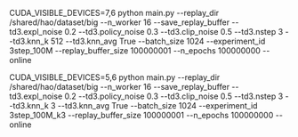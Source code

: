 CUDA_VISIBLE_DEVICES=7,6 python main.py --replay_dir /shared/hao/dataset/big --n_worker 16 --save_replay_buffer --td3.expl_noise 0.2 --td3.policy_noise 0.3 --td3.clip_noise 0.5 --td3.nstep 3 --td3.knn_k 512 --td3.knn_avg True --batch_size 1024 --experiment_id 3step_100M --replay_buffer_size 100000001 --n_epochs 100000000 --online

CUDA_VISIBLE_DEVICES=5,6 python main.py --replay_dir /shared/hao/dataset/big --n_worker 16 --save_replay_buffer --td3.expl_noise 0.2 --td3.policy_noise 0.3 --td3.clip_noise 0.5 --td3.nstep 3 --td3.knn_k 3 --td3.knn_avg True --batch_size 1024 --experiment_id 3step_100M_k3 --replay_buffer_size 100000001 --n_epochs 100000000 --online
